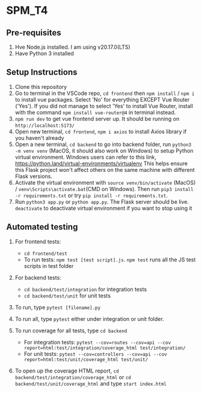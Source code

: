 # SPM_T4

## Pre-requisites

1. Hve Node.js installed. I am using v20.17.0(LTS)
2. Have Python 3 installed

## Setup Instructions

1. Clone this repository
2. Go to terminal in the VSCode repo, `cd frontend` then `npm install` / `npm i` to install vue packages. Select 'No' for everything EXCEPT Vue Router ('Yes'). 
If you did not manage to select 'Yes' to install Vue Router, install with the command `npm install vue-router@4` in terminal instead.
3. `npm run dev` to get vue frontend server up. It should be running on `http://localhost:5173/`
4. Open new terminal, `cd frontend`, `npm i axios` to install Axios library if you haven't already
5. Open a new terminal, `cd backend` to go into backend folder, run `python3 -m venv venv` (MacOS, it should also work on Windows) to setup Python virtual environment. Windows users can refer to this link, https://python.land/virtual-environments/virtualenv
This helps ensure this Flask project won't affect others on the same machine with different Flask versions.
6. Activate the virtual environment with `source venv/bin/activate` (MacOS) / `venv\Scripts\activate.bat`(CMD on Windows). Then run `pip3 install -r requirements.txt` or try `pip install -r requirements.txt`. 
7. Run `python3 app.py` or `python app.py`. The Flask server should be live.
`deactivate` to deactivate virtual environment if you want to stop using it

## Automated testing

1. For frontend tests:
   - `cd frontend/test`
   - To run tests: `npm test [test script].js`. `npm test` runs all the JS test scripts in test folder
1. For backend tests:
    - `cd backend/test/integration` for integration tests
    - `cd backend/test/unit` for unit tests
2. To run, type `pytest [filename].py`
3. To run all, type `pytest` either under integration or unit folder.
4. To run coverage for all tests, type `cd backend`
    - For integration tests: `pytest --cov=routes --cov=api --cov report=html:test/integration/coverage_html test/integration/`
    - For unit tests: `pytest --cov=controllers --cov=api --cov report=html:test/unit/coverage_html test/unit/`

5. To open up the coverage HTML report,  `cd backend/test/integration/coverage_html` or `cd backend/test/unit/coverage_html` and type `start index.html`
